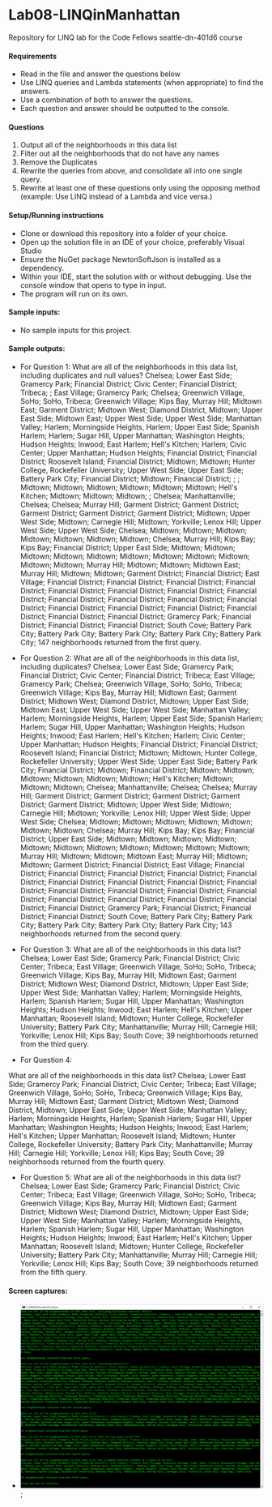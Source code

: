 # Lab08-LINQinManhattan
Repository for LINQ lab for the Code Fellows seattle-dn-401d6 course

#### Requirements
- Read in the file and answer the questions below
- Use LINQ queries and Lambda statements (when appropriate) to find the answers.
- Use a combination of both to answer the questions.
- Each question and answer should be outputted to the console.

#### Questions
1. Output all of the neighborhoods in this data list
1. Filter out all the neighborhoods that do not have any names
1. Remove the Duplicates
1. Rewrite the queries from above, and consolidate all into one single query.
1. Rewrite at least one of these questions only using the opposing method (example: Use LINQ instead of a Lambda and vice versa.)

#### Setup/Running instructions
- Clone or download this repository into a folder of your choice.
- Open up the solution file in an IDE of your choice, preferably Visual Studio
- Ensure the NuGet package NewtonSoftJson is installed as a dependency.
- Within your IDE, start the solution with or without debugging. Use the console window that opens to type in input.
- The program will run on its own.

#### Sample inputs:
- No sample inputs for this project.

#### Sample outputs:
- For Question 1:
What are all of the neighborhoods in this data list, including duplicates and null values?
Chelsea; Lower East Side; Gramercy Park; Financial District; Civic Center; Financial District; Tribeca; ; East Village; Gramercy Park; Chelsea; Greenwich Village, SoHo; SoHo, Tribeca; Greenwich Village; Kips Bay, Murray Hill; Midtown East; Garment District; Midtown West; Diamond District, Midtown; Upper East Side; Midtown East; Upper West Side; Upper West Side; Manhattan Valley; Harlem; Morningside Heights, Harlem; Upper East Side; Spanish Harlem; Harlem; Sugar Hill, Upper Manhattan; Washington Heights; Hudson Heights; Inwood; East Harlem; Hell's Kitchen; Harlem; Civic Center; Upper Manhattan; Hudson Heights; Financial District; Financial District; Roosevelt Island; Financial District; Midtown; Midtown; Hunter College, Rockefeller University; Upper West Side; Upper East Side; Battery Park City; Financial District; Midtown; Financial District; ; ; Midtown; Midtown; Midtown; Midtown; Midtown; Midtown; Hell's Kitchen; Midtown; Midtown; Midtown; ; Chelsea; Manhattanville; Chelsea; Chelsea; Murray Hill; Garment District; Garment District; Garment District; Garment District; Garment District; Midtown; Upper West Side; Midtown; Carnegie Hill; Midtown; Yorkville; Lenox Hill; Upper West Side; Upper West Side; Chelsea; Midtown; Midtown; Midtown; Midtown; Midtown; Midtown; Midtown; Chelsea; Murray Hill; Kips Bay; Kips Bay; Financial District; Upper East Side; Midtown; Midtown; Midtown; Midtown; Midtown; Midtown; Midtown; Midtown; Midtown; Midtown; Midtown; Murray Hill; Midtown; Midtown; Midtown East; Murray Hill; Midtown; Midtown; Garment District; Financial District; East Village; Financial District; Financial District; Financial District; Financial District; Financial District; Financial District; Financial District; Financial District; Financial District; Financial District; Financial District; Financial District; Financial District; Financial District; Financial District; Financial District; Financial District; Financial District; Gramercy Park; Financial District; Financial District; Financial District; South Cove; Battery Park City; Battery Park City; Battery Park City; Battery Park City; Battery Park City;
147 neighborhoods returned from the first query.

- For Question 2:
What are all of the neighborhoods in this data list, including duplicates?
Chelsea; Lower East Side; Gramercy Park; Financial District; Civic Center; Financial District; Tribeca; East Village; Gramercy Park; Chelsea; Greenwich Village, SoHo; SoHo, Tribeca; Greenwich Village; Kips Bay, Murray Hill; Midtown East; Garment District; Midtown West; Diamond District, Midtown; Upper East Side; Midtown East; Upper West Side; Upper West Side; Manhattan Valley; Harlem; Morningside Heights, Harlem; Upper East Side; Spanish Harlem; Harlem; Sugar Hill, Upper Manhattan; Washington Heights; Hudson Heights; Inwood; East Harlem; Hell's Kitchen; Harlem; Civic Center; Upper Manhattan; Hudson Heights; Financial District; Financial District; Roosevelt Island; Financial District; Midtown; Midtown; Hunter College, Rockefeller University; Upper West Side; Upper East Side; Battery Park City; Financial District; Midtown; Financial District; Midtown; Midtown; Midtown; Midtown; Midtown; Midtown; Hell's Kitchen; Midtown; Midtown; Midtown; Chelsea; Manhattanville; Chelsea; Chelsea; Murray Hill; Garment District; Garment District; Garment District; Garment District; Garment District; Midtown; Upper West Side; Midtown; Carnegie Hill; Midtown; Yorkville; Lenox Hill; Upper West Side; Upper West Side; Chelsea; Midtown; Midtown; Midtown; Midtown; Midtown; Midtown; Midtown; Chelsea; Murray Hill; Kips Bay; Kips Bay; Financial District; Upper East Side; Midtown; Midtown; Midtown; Midtown; Midtown; Midtown; Midtown; Midtown; Midtown; Midtown; Midtown; Murray Hill; Midtown; Midtown; Midtown East; Murray Hill; Midtown; Midtown; Garment District; Financial District; East Village; Financial District; Financial District; Financial District; Financial District; Financial District; Financial District; Financial District; Financial District; Financial District; Financial District; Financial District; Financial District; Financial District; Financial District; Financial District; Financial District; Financial District; Financial District; Gramercy Park; Financial District; Financial District; Financial District; South Cove; Battery Park City; Battery Park City; Battery Park City; Battery Park City; Battery Park City;
143 neighborhoods returned from the second query.

- For Question 3:
What are all of the neighborhoods in this data list?
Chelsea; Lower East Side; Gramercy Park; Financial District; Civic Center; Tribeca; East Village; Greenwich Village, SoHo; SoHo, Tribeca; Greenwich Village; Kips Bay, Murray Hill; Midtown East; Garment District; Midtown West; Diamond District, Midtown; Upper East Side; Upper West Side; Manhattan Valley; Harlem; Morningside Heights, Harlem; Spanish Harlem; Sugar Hill, Upper Manhattan; Washington Heights; Hudson Heights; Inwood; East Harlem; Hell's Kitchen; Upper Manhattan; Roosevelt Island; Midtown; Hunter College, Rockefeller University; Battery Park City; Manhattanville; Murray Hill; Carnegie Hill; Yorkville; Lenox Hill; Kips Bay; South Cove;
39 neighborhoods returned from the third query.

- For Question 4:

What are all of the neighborhoods in this data list?
Chelsea; Lower East Side; Gramercy Park; Financial District; Civic Center; Tribeca; East Village; Greenwich Village, SoHo; SoHo, Tribeca; Greenwich Village; Kips Bay, Murray Hill; Midtown East; Garment District; Midtown West; Diamond District, Midtown; Upper East Side; Upper West Side; Manhattan Valley; Harlem; Morningside Heights, Harlem; Spanish Harlem; Sugar Hill, Upper Manhattan; Washington Heights; Hudson Heights; Inwood; East Harlem; Hell's Kitchen; Upper Manhattan; Roosevelt Island; Midtown; Hunter College, Rockefeller University; Battery Park City; Manhattanville; Murray Hill; Carnegie Hill; Yorkville; Lenox Hill; Kips Bay; South Cove;
39 neighborhoods returned from the fourth query.

- For Question 5:
What are all of the neighborhoods in this data list?
Chelsea; Lower East Side; Gramercy Park; Financial District; Civic Center; Tribeca; East Village; Greenwich Village, SoHo; SoHo, Tribeca; Greenwich Village; Kips Bay, Murray Hill; Midtown East; Garment District; Midtown West; Diamond District, Midtown; Upper East Side; Upper West Side; Manhattan Valley; Harlem; Morningside Heights, Harlem; Spanish Harlem; Sugar Hill, Upper Manhattan; Washington Heights; Hudson Heights; Inwood; East Harlem; Hell's Kitchen; Upper Manhattan; Roosevelt Island; Midtown; Hunter College, Rockefeller University; Battery Park City; Manhattanville; Murray Hill; Carnegie Hill; Yorkville; Lenox Hill; Kips Bay; South Cove;
39 neighborhoods returned from the fifth query.

#### Screen captures:
- ![Output](https://github.com/Dervival/Lab08-LINQinManhattan/blob/master/Output.PNG);
